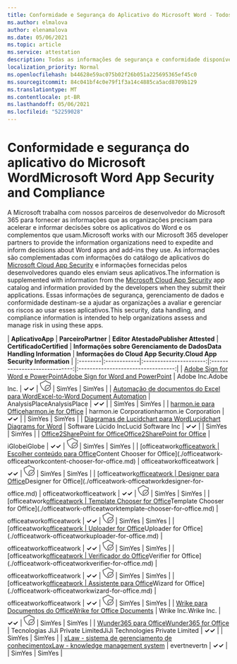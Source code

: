 ```yaml
---
title: Conformidade e Segurança do Aplicativo do Microsoft Word - Todos os Aplicativos
ms.author: elmalova
author: elenamalova
ms.date: 05/06/2021
ms.topic: article
ms.service: attestation
description: Todas as informações de segurança e conformidade disponíveis para todos os aplicativos do Microsoft Word.
localization_priority: Normal
ms.openlocfilehash: b44628e59ac075b02f26b051a225695365ef45c0
ms.sourcegitcommit: 84c041bf4c0e79f1f3a14c4885ca5acd8709b129
ms.translationtype: MT
ms.contentlocale: pt-BR
ms.lasthandoff: 05/06/2021
ms.locfileid: "52259028"
---
```

# <a name="microsoft-word-app-security-and-compliance"></a><span data-ttu-id="69cda-103">Conformidade e segurança do aplicativo do Microsoft Word</span><span class="sxs-lookup"><span data-stu-id="69cda-103">Microsoft Word App Security and Compliance</span></span>

<span data-ttu-id="69cda-104">A Microsoft trabalha com nossos parceiros de desenvolvedor do Microsoft 365 para fornecer as informações que as organizações precisam para acelerar e informar decisões sobre os aplicativos do Word e os complementos que usam.</span><span class="sxs-lookup"><span data-stu-id="69cda-104">Microsoft works with our Microsoft 365 developer partners to provide the information organizations need to expedite and inform decisions about Word apps and add-ins they use.</span></span> <span data-ttu-id="69cda-105">As informações são complementadas com informações do catálogo de aplicativos do [Microsoft Cloud App Security](https://www.microsoft.com/en-us/enterprise-mobility-security/cloud-app-security) e informações fornecidas pelos desenvolvedores quando eles enviam seus aplicativos.</span><span class="sxs-lookup"><span data-stu-id="69cda-105">The information is supplemented with information from the [Microsoft Cloud App Security](https://www.microsoft.com/en-us/enterprise-mobility-security/cloud-app-security) app catalog and information provided by the developers when they submit their applications.</span></span> <span data-ttu-id="69cda-106">Essas informações de segurança, gerenciamento de dados e conformidade destinam-se a ajudar as organizações a avaliar e gerenciar os riscos ao usar esses aplicativos.</span><span class="sxs-lookup"><span data-stu-id="69cda-106">This security, data handling, and compliance information is intended to help organizations assess and manage risk in using these apps.</span></span>

| <span data-ttu-id="69cda-107">**Aplicativo**</span><span class="sxs-lookup"><span data-stu-id="69cda-107">**App**</span></span> | <span data-ttu-id="69cda-108">**Parceiro**</span><span class="sxs-lookup"><span data-stu-id="69cda-108">**Partner**</span></span> | <span data-ttu-id="69cda-109">**Editor Atestado**</span><span class="sxs-lookup"><span data-stu-id="69cda-109">**Publisher Attested**</span></span> | <span data-ttu-id="69cda-110">**Certificado**</span><span class="sxs-lookup"><span data-stu-id="69cda-110">**Certified**</span></span> | <span data-ttu-id="69cda-111">**Informações sobre Gerenciamento de Dados**</span><span class="sxs-lookup"><span data-stu-id="69cda-111">**Data Handling Information**</span></span> | <span data-ttu-id="69cda-112">**Informações do Cloud App Security.**</span><span class="sxs-lookup"><span data-stu-id="69cda-112">**Cloud App Security Information**</span></span> |
|:--------|:------------|:----------------------:|:-----------------------------:|:----------------------------------:|
| [<span data-ttu-id="69cda-113">Adobe Sign for Word e PowerPoint</span><span class="sxs-lookup"><span data-stu-id="69cda-113">Adobe Sign for Word and PowerPoint</span></span>](./adobe-inc-sign-for-word-and-powerpoint.md) | <span data-ttu-id="69cda-114">Adobe Inc.</span><span class="sxs-lookup"><span data-stu-id="69cda-114">Adobe Inc.</span></span> | <span data-ttu-id="69cda-115">**✓**</span><span class="sxs-lookup"><span data-stu-id="69cda-115">**✓**</span></span> | <img alt="Certified application badge" src="../media/certified-badge.png" height="25" width="25" /> | <span data-ttu-id="69cda-116">Sim</span><span class="sxs-lookup"><span data-stu-id="69cda-116">Yes</span></span> | <span data-ttu-id="69cda-117">Sim</span><span class="sxs-lookup"><span data-stu-id="69cda-117">Yes</span></span> |
| [<span data-ttu-id="69cda-118">Automação de documentos do Excel para Word</span><span class="sxs-lookup"><span data-stu-id="69cda-118">Excel-to-Word Document Automation</span></span>](./analysisplace-excel-to-word-document-automation.md) | <span data-ttu-id="69cda-119">AnalysisPlace</span><span class="sxs-lookup"><span data-stu-id="69cda-119">AnalysisPlace</span></span> | <span data-ttu-id="69cda-120">**✓**</span><span class="sxs-lookup"><span data-stu-id="69cda-120">**✓**</span></span> |  | <span data-ttu-id="69cda-121">Sim</span><span class="sxs-lookup"><span data-stu-id="69cda-121">Yes</span></span> | <span data-ttu-id="69cda-122">Sim</span><span class="sxs-lookup"><span data-stu-id="69cda-122">Yes</span></span> |
| [<span data-ttu-id="69cda-123">harmon.ie para Office</span><span class="sxs-lookup"><span data-stu-id="69cda-123">harmon.ie for Office</span></span>](./harmonie-corporation-for-office.md) | <span data-ttu-id="69cda-124">harmon.ie Corporation</span><span class="sxs-lookup"><span data-stu-id="69cda-124">harmon.ie Corporation</span></span> | <span data-ttu-id="69cda-125">**✓**</span><span class="sxs-lookup"><span data-stu-id="69cda-125">**✓**</span></span> |  | <span data-ttu-id="69cda-126">Sim</span><span class="sxs-lookup"><span data-stu-id="69cda-126">Yes</span></span> | <span data-ttu-id="69cda-127">Sim</span><span class="sxs-lookup"><span data-stu-id="69cda-127">Yes</span></span> |
| [<span data-ttu-id="69cda-128">Diagramas de Lucidchart para Word</span><span class="sxs-lookup"><span data-stu-id="69cda-128">Lucidchart Diagrams for Word</span></span>](./lucid-software-inc-lucidchart-diagrams-for-word.md) | <span data-ttu-id="69cda-129">Software Lúcido Inc</span><span class="sxs-lookup"><span data-stu-id="69cda-129">Lucid Software Inc</span></span> | <span data-ttu-id="69cda-130">**✓**</span><span class="sxs-lookup"><span data-stu-id="69cda-130">**✓**</span></span> |  | <span data-ttu-id="69cda-131">Sim</span><span class="sxs-lookup"><span data-stu-id="69cda-131">Yes</span></span> | <span data-ttu-id="69cda-132">Sim</span><span class="sxs-lookup"><span data-stu-id="69cda-132">Yes</span></span> |
| [<span data-ttu-id="69cda-133">Office2SharePoint for Office</span><span class="sxs-lookup"><span data-stu-id="69cda-133">Office2SharePoint for Office</span></span>](./iglobe-office2sharepoint-for-office.md) | <span data-ttu-id="69cda-134">iGlobe</span><span class="sxs-lookup"><span data-stu-id="69cda-134">iGlobe</span></span> | <span data-ttu-id="69cda-135">**✓**</span><span class="sxs-lookup"><span data-stu-id="69cda-135">**✓**</span></span> | <img alt="Certified application badge" src="../media/certified-badge.png" height="25" width="25" /> | <span data-ttu-id="69cda-136">Sim</span><span class="sxs-lookup"><span data-stu-id="69cda-136">Yes</span></span> | <span data-ttu-id="69cda-137">Sim</span><span class="sxs-lookup"><span data-stu-id="69cda-137">Yes</span></span> |
| <span data-ttu-id="69cda-138">[officeatwork</span><span class="sxs-lookup"><span data-stu-id="69cda-138">[officeatwork</span></span> | <span data-ttu-id="69cda-139">Escolher conteúdo para Office](./officeatwork-officeatworkcontent-chooser-for-office.md)</span><span class="sxs-lookup"><span data-stu-id="69cda-139">Content Chooser for Office](./officeatwork-officeatworkcontent-chooser-for-office.md)</span></span> | <span data-ttu-id="69cda-140">officeatwork</span><span class="sxs-lookup"><span data-stu-id="69cda-140">officeatwork</span></span> | <span data-ttu-id="69cda-141">**✓**</span><span class="sxs-lookup"><span data-stu-id="69cda-141">**✓**</span></span> | <img alt="Certified application badge" src="../media/certified-badge.png" height="25" width="25" /> | <span data-ttu-id="69cda-142">Sim</span><span class="sxs-lookup"><span data-stu-id="69cda-142">Yes</span></span> | <span data-ttu-id="69cda-143">Sim</span><span class="sxs-lookup"><span data-stu-id="69cda-143">Yes</span></span> |
| <span data-ttu-id="69cda-144">[officeatwork</span><span class="sxs-lookup"><span data-stu-id="69cda-144">[officeatwork</span></span> | <span data-ttu-id="69cda-145">Designer para Office](./officeatwork-officeatworkdesigner-for-office.md)</span><span class="sxs-lookup"><span data-stu-id="69cda-145">Designer for Office](./officeatwork-officeatworkdesigner-for-office.md)</span></span> | <span data-ttu-id="69cda-146">officeatwork</span><span class="sxs-lookup"><span data-stu-id="69cda-146">officeatwork</span></span> | <span data-ttu-id="69cda-147">**✓**</span><span class="sxs-lookup"><span data-stu-id="69cda-147">**✓**</span></span> | <img alt="Certified application badge" src="../media/certified-badge.png" height="25" width="25" /> | <span data-ttu-id="69cda-148">Sim</span><span class="sxs-lookup"><span data-stu-id="69cda-148">Yes</span></span> | <span data-ttu-id="69cda-149">Sim</span><span class="sxs-lookup"><span data-stu-id="69cda-149">Yes</span></span> |
| <span data-ttu-id="69cda-150">[officeatwork</span><span class="sxs-lookup"><span data-stu-id="69cda-150">[officeatwork</span></span> | <span data-ttu-id="69cda-151">Template Chooser for Office](./officeatwork-officeatworktemplate-chooser-for-office.md)</span><span class="sxs-lookup"><span data-stu-id="69cda-151">Template Chooser for Office](./officeatwork-officeatworktemplate-chooser-for-office.md)</span></span> | <span data-ttu-id="69cda-152">officeatwork</span><span class="sxs-lookup"><span data-stu-id="69cda-152">officeatwork</span></span> | <span data-ttu-id="69cda-153">**✓**</span><span class="sxs-lookup"><span data-stu-id="69cda-153">**✓**</span></span> | <img alt="Certified application badge" src="../media/certified-badge.png" height="25" width="25" /> | <span data-ttu-id="69cda-154">Sim</span><span class="sxs-lookup"><span data-stu-id="69cda-154">Yes</span></span> | <span data-ttu-id="69cda-155">Sim</span><span class="sxs-lookup"><span data-stu-id="69cda-155">Yes</span></span> |
| <span data-ttu-id="69cda-156">[officeatwork</span><span class="sxs-lookup"><span data-stu-id="69cda-156">[officeatwork</span></span> | <span data-ttu-id="69cda-157">Uploader for Office](./officeatwork-officeatworkuploader-for-office.md)</span><span class="sxs-lookup"><span data-stu-id="69cda-157">Uploader for Office](./officeatwork-officeatworkuploader-for-office.md)</span></span> | <span data-ttu-id="69cda-158">officeatwork</span><span class="sxs-lookup"><span data-stu-id="69cda-158">officeatwork</span></span> | <span data-ttu-id="69cda-159">**✓**</span><span class="sxs-lookup"><span data-stu-id="69cda-159">**✓**</span></span> | <img alt="Certified application badge" src="../media/certified-badge.png" height="25" width="25" /> | <span data-ttu-id="69cda-160">Sim</span><span class="sxs-lookup"><span data-stu-id="69cda-160">Yes</span></span> | <span data-ttu-id="69cda-161">Sim</span><span class="sxs-lookup"><span data-stu-id="69cda-161">Yes</span></span> |
| <span data-ttu-id="69cda-162">[officeatwork</span><span class="sxs-lookup"><span data-stu-id="69cda-162">[officeatwork</span></span> | <span data-ttu-id="69cda-163">Verificador do Office](./officeatwork-officeatworkverifier-for-office.md)</span><span class="sxs-lookup"><span data-stu-id="69cda-163">Verifier for Office](./officeatwork-officeatworkverifier-for-office.md)</span></span> | <span data-ttu-id="69cda-164">officeatwork</span><span class="sxs-lookup"><span data-stu-id="69cda-164">officeatwork</span></span> | <span data-ttu-id="69cda-165">**✓**</span><span class="sxs-lookup"><span data-stu-id="69cda-165">**✓**</span></span> | <img alt="Certified application badge" src="../media/certified-badge.png" height="25" width="25" /> | <span data-ttu-id="69cda-166">Sim</span><span class="sxs-lookup"><span data-stu-id="69cda-166">Yes</span></span> | <span data-ttu-id="69cda-167">Sim</span><span class="sxs-lookup"><span data-stu-id="69cda-167">Yes</span></span> |
| <span data-ttu-id="69cda-168">[officeatwork</span><span class="sxs-lookup"><span data-stu-id="69cda-168">[officeatwork</span></span> | <span data-ttu-id="69cda-169">Assistente para Office](./officeatwork-officeatworkwizard-for-office.md)</span><span class="sxs-lookup"><span data-stu-id="69cda-169">Wizard for Office](./officeatwork-officeatworkwizard-for-office.md)</span></span> | <span data-ttu-id="69cda-170">officeatwork</span><span class="sxs-lookup"><span data-stu-id="69cda-170">officeatwork</span></span> | <span data-ttu-id="69cda-171">**✓**</span><span class="sxs-lookup"><span data-stu-id="69cda-171">**✓**</span></span> | <img alt="Certified application badge" src="../media/certified-badge.png" height="25" width="25" /> | <span data-ttu-id="69cda-172">Sim</span><span class="sxs-lookup"><span data-stu-id="69cda-172">Yes</span></span> | <span data-ttu-id="69cda-173">Sim</span><span class="sxs-lookup"><span data-stu-id="69cda-173">Yes</span></span> |
| [<span data-ttu-id="69cda-174">Wrike para Documentos do Office</span><span class="sxs-lookup"><span data-stu-id="69cda-174">Wrike for Office Documents</span></span>](./wrike-inc-for-office-documents.md) | <span data-ttu-id="69cda-175">Wrike Inc.</span><span class="sxs-lookup"><span data-stu-id="69cda-175">Wrike Inc.</span></span> | <span data-ttu-id="69cda-176">**✓**</span><span class="sxs-lookup"><span data-stu-id="69cda-176">**✓**</span></span> | <img alt="Certified application badge" src="../media/certified-badge.png" height="25" width="25" /> | <span data-ttu-id="69cda-177">Sim</span><span class="sxs-lookup"><span data-stu-id="69cda-177">Yes</span></span> | <span data-ttu-id="69cda-178">Sim</span><span class="sxs-lookup"><span data-stu-id="69cda-178">Yes</span></span> |
| [<span data-ttu-id="69cda-179">Wunder365 para Office</span><span class="sxs-lookup"><span data-stu-id="69cda-179">Wunder365 for Office</span></span>](./jiji-technologies-private-limited-wunder365-for-office.md) | <span data-ttu-id="69cda-180">Tecnologias JiJi Private Limited</span><span class="sxs-lookup"><span data-stu-id="69cda-180">JiJi Technologies Private Limited</span></span> | <span data-ttu-id="69cda-181">**✓**</span><span class="sxs-lookup"><span data-stu-id="69cda-181">**✓**</span></span> |  | <span data-ttu-id="69cda-182">Sim</span><span class="sxs-lookup"><span data-stu-id="69cda-182">Yes</span></span> | <span data-ttu-id="69cda-183">Sim</span><span class="sxs-lookup"><span data-stu-id="69cda-183">Yes</span></span> |
| [<span data-ttu-id="69cda-184">xLaw - sistema de gerenciamento de conhecimento</span><span class="sxs-lookup"><span data-stu-id="69cda-184">xLaw - knowledge management system</span></span>](./evertn-xlaw-knowledge-management-system.md) | <span data-ttu-id="69cda-185">evertn</span><span class="sxs-lookup"><span data-stu-id="69cda-185">evertn</span></span> | <span data-ttu-id="69cda-186">**✓**</span><span class="sxs-lookup"><span data-stu-id="69cda-186">**✓**</span></span> |  | <span data-ttu-id="69cda-187">Sim</span><span class="sxs-lookup"><span data-stu-id="69cda-187">Yes</span></span> | <span data-ttu-id="69cda-188">Sim</span><span class="sxs-lookup"><span data-stu-id="69cda-188">Yes</span></span> |
